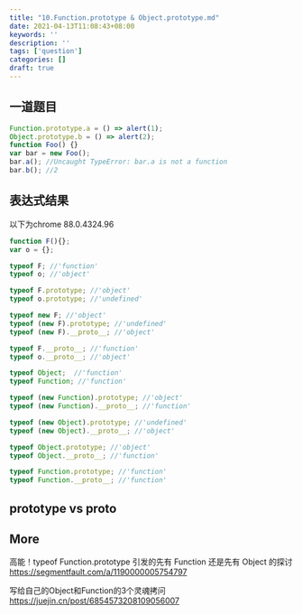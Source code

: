 ```yaml
---
title: "10.Function.prototype & Object.prototype.md"
date: 2021-04-13T11:08:43+08:00
keywords: ''
description: ''
tags: ['question']
categories: []
draft: true
---
```


## 一道题目

```javascript
Function.prototype.a = () => alert(1);
Object.prototype.b = () => alert(2);
function Foo() {}
var bar = new Foo();
bar.a(); //Uncaught TypeError: bar.a is not a function
bar.b(); //2
```

## 表达式结果

以下为chrome 88.0.4324.96

```javascript
function F(){};
var o = {};

typeof F; //'function'
typeof o; //'object'

typeof F.prototype; //'object'
typeof o.prototype; //'undefined'

typeof new F; //'object'
typeof (new F).prototype; //'undefined'
typeof (new F).__proto__; //'object'

typeof F.__proto__; //'function'
typeof o.__proto__; //'object'

typeof Object;  //'function'
typeof Function; //'function'

typeof (new Function).prototype; //'object'
typeof (new Function).__proto__; //'function'

typeof (new Object).prototype; //'undefined'
typeof (new Object).__proto__; //'object'

typeof Object.prototype; //'object'
typeof Object.__proto__; //'function'

typeof Function.prototype; //'function'
typeof Function.__proto__; //'function'
```

## prototype vs __proto__

## More 

高能！typeof Function.prototype 引发的先有 Function 还是先有 Object 的探讨  
https://segmentfault.com/a/1190000005754797  

写给自己的Object和Function的3个灵魂拷问  
https://juejin.cn/post/6854573208109056007


